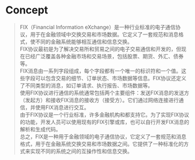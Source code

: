 # Concept
> FIX（Financial Information eXchange）是一种行业标准的电子通信协议，用于在金融领域中交换交易和市场数据。它定义了一套规范和消息格式，使不同的金融系统能够相互通信和信息交换。  
> FIX协议最初是为了解决交易所和贸易之间的电子交易通信和开发的，但现在已经广泛覆盖各种金融市场和交易场景，包括股票、期货、外汇、债券等。  
> FIX消息由一系列字段组成，每个字段都有一个唯一的标识符和一个值。这些字段可以包含交易的细节、订单状态、市场数据等信息。FIX协议还定义了不同类型的消息，如订单请求、执行报告、市场数据等。  
> 使用FIX协议进行通信的系统通常包括两个主要组件：发送FIX消息的发送方（发起方）和接收FIX消息的接收方（接受方）。它们通过网络连接进行通信，并使用FIX消息进行交互。  
> 由于FIX协议是一个行业标准，许多金融机构和都支持它。为了实现FIX协议的功能，开发人员可以使用现有的FIX引擎或库，也可以自行开发FIX消息的解析和生成代码。  
> 总之，FIX是一种用于金融领域的电子通信协议，它定义了一套规范和消息格式，用于在金融系统交换交易和市场数据之间。它提供了一种标准化的方式来实现不同的系统之间的互操作性和信息交换。